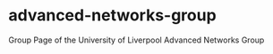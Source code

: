 advanced-networks-group
=======================

Group Page of the University of Liverpool Advanced Networks Group
